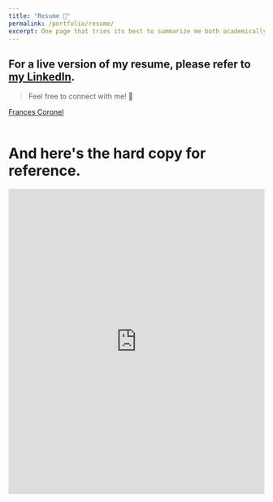 ```yaml
---
title: "Resume 📄"
permalink: /portfolio/resume/
excerpt: One page that tries its best to summarize me both academically and professionally. Hah.
---
```


<h2>For a live version of my resume, please refer to <a href="http://linkedin.com/in/fvcproductions" target="_blank">my LinkedIn</a>.</h2>

> Feel free to connect with me! 👥

<script type="text/javascript" src="https://platform.linkedin.com/badges/js/profile.js" aync></script>
<div class="LI-profile-badge"  data-version="v1" data-size="medium" data-locale="en_US" data-type="vertical" data-theme="light" data-vanity="fvcproductions"><a class="LI-simple-link" href='https://www.linkedin.com/in/fvcproductions?trk=profile-badge'>Frances Coronel</a></div>

<br>

# And here's the hard copy for reference.

<iframe class="scribd_iframe_embed" src="https://www.scribd.com/embeds/324348340/content?start_page=1&view_mode=scroll&access_key=key-WoN8XzkEzwtXxpGBkwM1&show_recommendations=true" data-auto-height="false" data-aspect-ratio="0.7729220222793488" scrolling="no" id="doc_50901" width="100%" height="600" frameborder="0"></iframe>